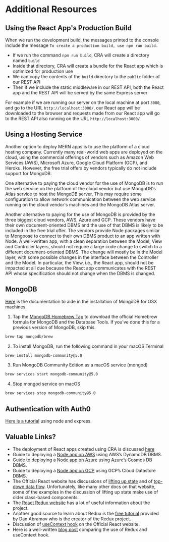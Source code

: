 # Additional Resources

## Using the React App's Production Build
When we run the development build, the messages printed to the console include the message `To create a production build, use npm run build.`
* If we run the command `npm run build`, CRA will create a directory named `build`
* Inside that directory, CRA will create a bundle for the React app which is optimized for production use
* We can copy the contents of the `build` directory to the `public` folder of our REST API
* Then if we include the static middleware in our REST API, both the React app and the REST API will be served by the same Express server

For example if we are running our server on the local machine at port `3000`, and go to the URL `http://localhost:3000/`, our React app will be downloaded to the browser and requests made from our React app will go to the REST API also running on the URL `http://localhost:3000/`


## Using a Hosting Service
Another option to deploy MERN apps is to use the platform of a cloud hosting company. Currently many real-world web apps are deployed on the cloud, using the commercial offerings of vendors such as Amazon Web Services (AWS), Microsoft Azure, Google Cloud Platform (GCP), and Heroku. However, the free trial offers by vendors typically do not include support for MongoDB.

One alternative to paying the cloud vendor for the use of MongoDB is to run the web service on the platform of the cloud vendor but use MongoDB's Atlas service to host the MongoDB server. This may require some configuration to allow network communication between the web service running on the cloud vendor's machines and the MongoDB Atlas server.

Another alternative to paying for the use of MongoDB is provided by the three biggest cloud vendors, AWS, Azure and GCP. These vendors have their own document-oriented DBMS and the use of that DBMS is likely to be included in the free trial offer. The vendors provide Node packages similar to Mongoose to connect to their own DBMS product to an app written with Node. A well-written app, with a clean separation between the Model, View and Controller layers, should not require a large code change to switch to a different document-oriented DBMS. The change will mostly be in the Model layer, with some possible changes in the interface between the Controller and the Model. In particular, the View, i.e., the React app, should not be impacted at all due because the React app communicates with the REST API whose specification should not change when the DBMS is changed.

## MongoDB
[Here](https://docs.mongodb.com/manual/tutorial/install-mongodb-on-os-x/) is the documentation to aide in the installation of MongoDB for OSX machines.

1. Tap the [MongoDB Homebrew Tap](https://github.com/mongodb/homebrew-brew) to download the official Homebrew formula for MongoDB and the Database Tools. If you've done this for a previous version of MongoDB, skip this.
``` Bash
brew tap mongodb/brew
```
2. To install MongoDB, run the following command in your macOS Terminal
``` Bash
brew install mongodb-community@5.0
```
3. Run MongoDB Community Edition as a macOS service (mongod)
``` Bash
brew services start mongodb-community@5.0
```
4. Stop mongod service on macOS
``` Bash
brew services stop mongodb-community@5.0
```

## Authentication with Auth0
[Here is a tutorial](https://auth0.com/blog/node-js-and-express-tutorial-building-and-securing-restful-apis/) using node and express.

## Valuable Links?
* The deployment of React apps created using CRA is discussed [here](https://create-react-app.dev/docs/deployment/)
* Guide to deploying a [Node app on AWS](https://aws.amazon.com/getting-started/hands-on/deploy-nodejs-web-app/) using AWS’s DynamoDB DBMS.
* Guide to deploying a [Node app on Azure](https://docs.microsoft.com/en-us/azure/cosmos-db/sql-api-nodejs-application) using Azure’s Cosmos DB DBMS.
* Guide to deploying a [Node app on GCP](https://cloud.google.com/appengine/docs/standard/nodejs/using-cloud-datastore) using GCP’s Cloud Datastore DBMS.
* The Official React website has discussions of [lifting up state](https://reactjs.org/docs/lifting-state-up.html) and of [top-down data flow](https://reactjs.org/docs/state-and-lifecycle.html#the-data-flows-down). Unfortunately, like many other docs on that website, some of the examples in the discussion of lifting up state make use of older class-based components.
* The [React Redux website](https://react-redux.js.org/introduction/getting-started) has a lot of useful information about the project.
* Another good source to learn about Redux is the [free tutorial](https://egghead.io/courses/fundamentals-of-redux-course-from-dan-abramov-bd5cc86) provided by Dan Abramov who is the creator of the Redux project.
* Discussion of [useContext hook](https://reactjs.org/docs/hooks-reference.html#usecontext) on the Official React website.
* Here is a well-written [blog post](https://blog.logrocket.com/use-hooks-and-context-not-react-and-redux/) comparing the use of Redux and useContext hook.
